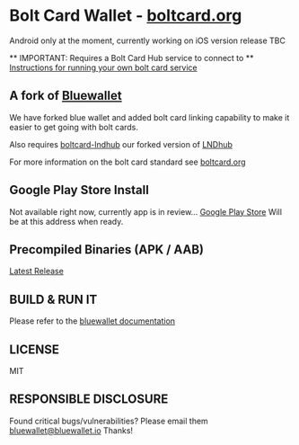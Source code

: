 # Bolt Card Wallet - [boltcard.org](https://boltcard.org)

Android only at the moment, currently working on iOS version release TBC 

** IMPORTANT: Requires a Bolt Card Hub service to connect to **
[Instructions for running your own bolt card service](https://github.com/boltcard/boltcard-lndhub-docker#readme)

## A fork of [Bluewallet](https://bluewallet.io/)

We have forked blue wallet and added bolt card linking capability to make it easier to get going with bolt cards.

Also requires [boltcard-lndhub](https://github.com/boltcard/boltcard-lndhub) our forked version of [LNDhub](https://bluewallet.io/) 

For more information on the bolt card standard see [boltcard.org](https://boltcard.org)

## Google Play Store Install

Not available right now, currently app is in review...
[Google Play Store](https://play.google.com/store/apps/details?id=com.boltcard.boltcard)
Will be at this address when ready.

## Precompiled Binaries (APK / AAB)

[Latest Release](https://github.com/boltcard/boltcard-wallet/releases/)

## BUILD & RUN IT

Please refer to the [bluewallet documentation](https://github.com/bluewallet/bluewallet)


## LICENSE

MIT

## RESPONSIBLE DISCLOSURE

Found critical bugs/vulnerabilities? Please email them bluewallet@bluewallet.io
Thanks!
